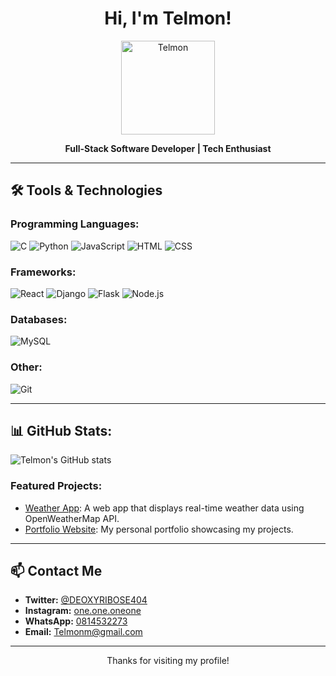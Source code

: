 <h1 align="center">Hi, I'm Telmon!</h1>

<p align="center">
  <img src="https://avatars.githubusercontent.com/your-username" width="150" height="150" alt="Telmon">
</p>

<p align="center">
  <strong>Full-Stack Software Developer | Tech Enthusiast</strong>
</p>

---

## 🛠️ Tools & Technologies

### Programming Languages:
![C](https://img.shields.io/badge/-C-00599C?style=flat&logo=c&logoColor=white)
![Python](https://img.shields.io/badge/-Python-3776AB?style=flat&logo=python&logoColor=white)
![JavaScript](https://img.shields.io/badge/-JavaScript-F7DF1E?style=flat&logo=javascript&logoColor=black)
![HTML](https://img.shields.io/badge/-HTML5-E34F26?style=flat&logo=html5&logoColor=white)
![CSS](https://img.shields.io/badge/-CSS3-1572B6?style=flat&logo=css3&logoColor=white)

### Frameworks:
![React](https://img.shields.io/badge/-React-61DAFB?style=flat&logo=react&logoColor=black)
![Django](https://img.shields.io/badge/-Django-092E20?style=flat&logo=django&logoColor=white)
![Flask](https://img.shields.io/badge/-Flask-000000?style=flat&logo=flask&logoColor=white)
![Node.js](https://img.shields.io/badge/-Node.js-339933?style=flat&logo=node.js&logoColor=white)

### Databases:
![MySQL](https://img.shields.io/badge/-MySQL-4479A1?style=flat&logo=mysql&logoColor=white)

### Other:
![Git](https://img.shields.io/badge/-Git-F05032?style=flat&logo=git&logoColor=white)


---

## 📊 GitHub Stats:
![Telmon's GitHub stats](https://github-readme-stats.vercel.app/api?username=telmon95&show_icons=true&theme=tokyonight)


### Featured Projects:
- [Weather App](https://github.com/telmon95/weather-app): A web app that displays real-time weather data using OpenWeatherMap API.
- [Portfolio Website](https://www.telmon95.com): My personal portfolio showcasing my projects.

---

## 📫 Contact Me
- **Twitter:** [@DEOXYRIBOSE404](https://twitter.com/DEOXYRIBOSE404)
- **Instagram:** [one.one.oneone](https://www.instagram.com/one.one.oneone)
- **WhatsApp:** [0814532273](https://wa.me/0814532273)
- **Email:** [Telmonm@gmail.com](mailto:Telmonm@gmail.com)

---

<p align="center">Thanks for visiting my profile!</p>
